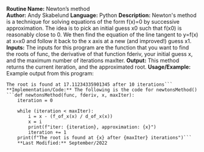 **Routine Name:** Newton’s method  
**Author:** Andy Skabelund
**Language:** Python
**Description:** Newton's method is a technique for solving equations of the form f(x)=0 by successive approximation. The idea is to pick an initial guess x0 such that f(x0) is reasonably close to 0. We then find the equation of the line tangent to y=f(x) at x=x0 and follow it back to the x axis at a new (and improved!) guess x1.
**Inputs:** The inputs for this program are the function that you want to find the roots of func, the derivative of that function fderiv, your initial guess x, and the maximum number of iterations maxIter.
**Output:** This method returns the current iteration, and the approximated root.
**Usage/Example:** Example output from this program:
```iter: 9, approximation: 17.11234335901345
The root is found at 17.11234335901345 after 10 iterations```
**Implementation/Code:** The following is the code for newtonsMethod()
```def newtonsMethod(func, fderiv, x, maxIter):
    iteration = 0

    while (iteration < maxIter):
        i = x - (f_of_x(x) / d_of_x(x))
        x = i
        print(f"iter: {iteration}, approximation: {x}")
        iteration += 1
    print(f"The root is found at {x} after {maxIter} iterations")```
    **Last Modified:** September/2022
